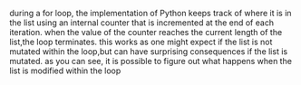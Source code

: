 during a for loop, the implementation of Python keeps track of where it is in the list using an internal counter that is incremented at the end of each iteration.
when the value of the counter reaches the current length of the list,the loop terminates.
this works as one might expect if the list is not mutated within the loop,but can have surprising consequences if the list is mutated.
as you can see, it is possible to figure out what happens when the list is modified within the loop
